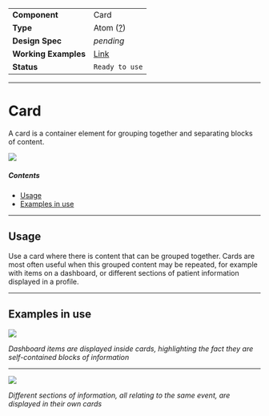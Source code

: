 |                      |                                                             |
| -------------------- | ----------------------------------------------------------- |
| **Component**        | Card                                                        |
| **Type**             | Atom ([?](http://atomicdesign.bradfrost.com/chapter-2/))    |
| **Design Spec**      | _pending_                                                   |
| **Working Examples** | [Link](https://ui.dhis2.nu/demo/?path=/story/layout-card--default) |
| **Status**           | `Ready to use`                                              |

---

# Card

A card is a container element for grouping together and separating blocks of content.

![](../images/card.png)

##### Contents

- [Usage](#usage)
- [Examples in use](#examples-in-use)

---

## Usage

Use a card where there is content that can be grouped together. Cards are most often useful when this grouped content may be repeated, for example with items on a dashboard, or different sections of patient information displayed in a profile.

---

## Examples in use

![](../images/dashboard-example.jpg)

_Dashboard items are displayed inside cards, highlighting the fact they are self-contained blocks of information_

---

![](../images/event-example.jpg)

_Different sections of information, all relating to the same event, are displayed in their own cards_
